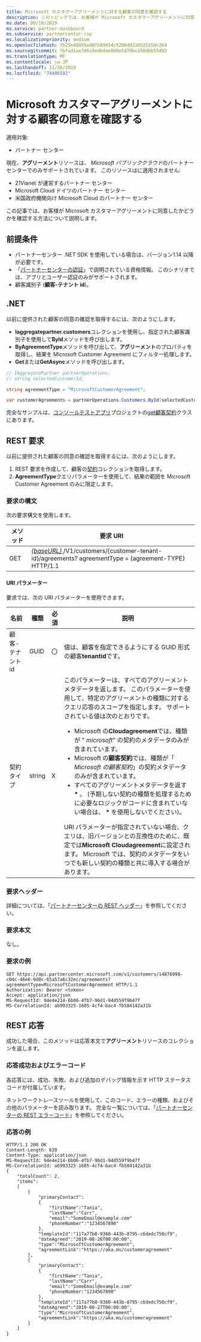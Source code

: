 ```yaml
---
title: Microsoft カスタマーアグリーメントに対する顧客の同意を確認する
description: このトピックでは、お客様が Microsoft カスタマーアグリーメントに同意したかどうかを確認する方法について説明します。
ms.date: 09/19/2019
ms.service: partner-dashboard
ms.subservice: partnercenter-csp
ms.localizationpriority: medium
ms.openlocfilehash: 7b25e48955ed8fb89934c5296492a9525154c264
ms.sourcegitcommit: fbfad1ae706c8e4bdae080e5d79bc158d6b55d02
ms.translationtype: MT
ms.contentlocale: ja-JP
ms.lasthandoff: 11/26/2019
ms.locfileid: "74486592"
---
```

# <a name="get-confirmation-of-customer-acceptance-of-microsoft-customer-agreement"></a>Microsoft カスタマーアグリーメントに対する顧客の同意を確認する

適用対象:

- パートナー センター

現在、**アグリーメント**リソースは、 *Microsoft パブリッククラウド*のパートナーセンターでのみサポートされています。 このリソースはに適用されません:

- 21Vianet が運営するパートナー センター
- Microsoft Cloud ドイツのパートナー センター
- 米国政府機関向け Microsoft Cloud のパートナー センター

この記事では、お客様が Microsoft カスタマーアグリーメントに同意したかどうかを確認する方法について説明します。

## <a name="prerequisites"></a>前提条件

- パートナーセンター .NET SDK を使用している場合は、バージョン1.14 以降が必要です。
- 「[パートナーセンターの認証](./partner-center-authentication.md)」で説明されている資格情報。 このシナリオでは、アプリとユーザー認証のみがサポートされます。
- 顧客識別子 (**顧客-テナント id**)。

## <a name="net"></a>.NET

以前に提供された顧客の同意の確認を取得するには、次のようにします。

- **Iaggregatepartner.customers**コレクションを使用し、指定された顧客識別子を使用して**ById**メソッドを呼び出します。
- **ByAgreementType**メソッドを呼び出して、**アグリーメント**のプロパティを取得し、結果を Microsoft Customer Agreement にフィルター処理します。
- **Get**または**GetAsync**メソッドを呼び出します。

```csharp
// IAggregatePartner partnerOperations;
// string selectedCustomerId;

string agreementType = "MicrosoftCustomerAgreement";

var customerAgreements = partnerOperations.Customers.ById(selectedCustomerId).Agreements.ByAgreementType(agreementType).Get();
```

完全なサンプルは、[コンソールテストアプリ](https://github.com/PartnerCenterSamples/Partner-Center-SDK-Samples)プロジェクトの[get顧客契約](https://github.com/PartnerCenterSamples/Partner-Center-SDK-Samples/blob/master/Source/Partner%20Center%20SDK%20Samples/Agreements/GetCustomerAgreements.cs)クラスにあります。


## <a name="rest-request"></a>REST 要求

以前に提供された顧客の同意の確認を取得するには、次のようにします。

1. REST 要求を作成して、顧客の[契約](./agreement-resources.md)コレクションを取得します。 
2. **AgreementType**クエリパラメーターを使用して、結果の範囲を Microsoft Customer Agreement のみに限定します。

### <a name="request-syntax"></a>要求の構文

次の要求構文を使用します。

| メソッド | 要求 URI                                                                                      |
|--------|--------------------------------------------------------------------------------------------------|
| GET    | [ *\{baseURL\}* ](partner-center-rest-urls.md)/V1/customers/{customer-tenant-id}/agreements? agreementType = {agreement-TYPE} HTTP/1.1 |

#### <a name="uri-parameters"></a>URI パラメーター

要求では、次の URI パラメーターを使用できます。

| 名前             | 種類 | 必須 | 説明                                                                               |
|------------------|------|----------|-------------------------------------------------------------------------------------------|
| 顧客-テナント id | GUID | 〇 | 値は、顧客を指定できるようにする GUID 形式の顧客**tenantid**です。 |
| 契約タイプ | string | X | このパラメーターは、すべてのアグリーメントメタデータを返します。 このパラメーターを使用して、特定のアグリーメントの種類に対するクエリ応答のスコープを指定します。 サポートされている値は次のとおりです。 <ul><li>Microsoft の**Cloudagreement**では、種類が " *microsoft*" の契約のメタデータのみが含まれています。</li><li>Microsoft の**顧客契約**では、種類が「 *Microsoft の顧客契約*」の契約メタデータのみが含まれています。</li><li>すべてのアグリーメントメタデータを返す **\*** 。 (予期しない契約の種類を処理するために必要なロジックがコードに含まれていない場合は、 **\*** を使用しないでください)。</li></ul> URI パラメーターが指定されていない場合、クエリは、旧バージョンとの互換性のために、既定では**Microsoft Cloudagreement**に設定されます。 Microsoft では、契約のメタデータをいつでも新しい契約の種類と共に導入する場合があります。  |

### <a name="request-headers"></a>要求ヘッダー

詳細については、「[パートナーセンターの REST ヘッダー](headers.md)」を参照してください。

### <a name="request-body"></a>要求本文

なし。

### <a name="request-example"></a>要求の例

```http
GET https://api.partnercenter.microsoft.com/v1/customers/14876998-c0dc-46e6-9d0c-65a57a6c32ec/agreements?agreementType=MicrosoftCustomerAgreement HTTP/1.1
Authorization: Bearer <token> 
Accept: application/json
MS-RequestId: 94e4e214-6b06-4fb7-96d1-94d559f9b47f
MS-CorrelationId: ab993325-1605-4cf4-bac4-fb584142a31b
```

## <a name="rest-response"></a>REST 応答

成功した場合、このメソッドは応答本文で**アグリーメント**リソースのコレクションを返します。

### <a name="response-success-and-error-codes"></a>応答成功およびエラーコード

各応答には、成功、失敗、および追加のデバッグ情報を示す HTTP ステータスコードが付属しています。 

ネットワークトレースツールを使用して、このコード、エラーの種類、およびその他のパラメーターを読み取ります。 完全な一覧については、「[パートナーセンターの REST エラーコード](error-codes.md)」を参照してください。

### <a name="response-example"></a>応答の例

```http
HTTP/1.1 200 OK
Content-Length: 620
Content-Type: application/json
MS-RequestId: 94e4e214-6b06-4fb7-96d1-94d559f9b47f
MS-CorrelationId: ab993325-1605-4cf4-bac4-fb584142a31b
{
    "totalCount": 2,
    "items":
    [ 
        {
            "primaryContact":
            {
                "firstName":"Tania",
                "lastName":"Carr",
                "email":"SomeEmail@example.com"
                "phoneNumber":"1234567890"
            },
            "templateId":"117a77b0-9360-443b-8795-c6dedc750cf9",
            "dateAgreed":"2019-08-26T00:00:00",
            "type":"MicrosoftCustomerAgreement",
            "agreementLink":"https://aka.ms/customeragreement"
        },
        {
            "primaryContact":
            {
                "firstName":"Tania",
                "lastName":"Carr",
                "email":"SomeEmail@example.com"
                "phoneNumber:"1234567890"
            },
            "templateId":"117a77b0-9360-443b-8795-c6dedc750cf9",
            "dateAgreed":"2019-08-27T00:00:00",
            "type":"MicrosoftCustomerAgreement",
            "agreementLink":"https://aka.ms/customeragreement"
        }
    ]
}
```
